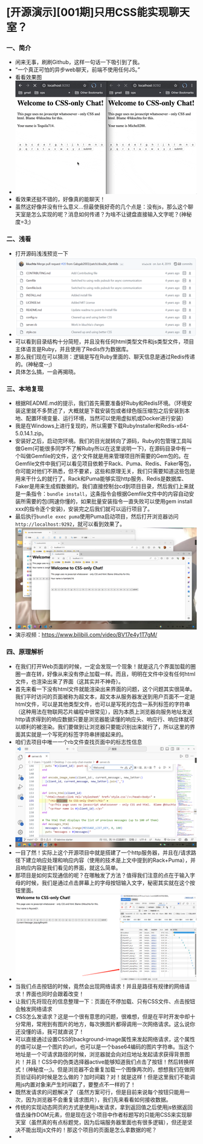 # [开源演示][001期]只用CSS能实现聊天室？
### 一、简介
- 闲来无事，刷刷Github，这样一句话一下吸引到了我。
- “一个真正可怕的异步web聊天，前端不使用任何JS。”  
- 看看效果图
- ![动图](./1.gif)
- 看效果还挺不错的，好像真的能聊天！
- 虽然这好像并没有什么意义...但最使我好奇的几个点是：没有js，那么这个聊天室是怎么实现的呢？消息如何传递？为啥不让键盘直接输入文字呢？(神秘度=3;)
  
### 二、浅看
- 打开源码浅浅预览一下
- ![Alt text](2.png)
- 可以看到目录结构十分简短，并且没有任何html类型文件和js类型文件，项目主体语言是Ruby，并且使用了Redis作为数据库。
- 那么我们现在可以猜测：逻辑是写在Ruby里面的、聊天信息是通过Redis传递的。(神秘度--;)
- 具体怎么搞，一会再揭晓。

### 三、本地复现
- 根据README.md的提示，我们首先需要准备好Ruby和Redis环境。（环境安装这里就不多赘述了，大概就是下载安装包或者绿色版压缩包之后安装到本地、配置环境变量、运行环境，当然可以使用虚拟机或Docker进行安装）
- 我是在Windows上进行复现的，所以需要下载RubyInstaller和Redis-x64-5.0.14.1.zip。
- 安装好之后，启动完环境。我们的目光就转向了源码，Ruby的包管理工具叫做Gem(可能很多同学不了解Ruby所以在这里说明一下)，在源码目录中有一个叫做Gemfile的文件，这个文件就是用来管理项目所需要的Gem包的。在Gemfile文件中我们可以看见项目依赖于Rack、Puma、Redis、Faker等包，你可能对他们不熟悉，但不要紧，这些和原理无关，我们只需要知道这些包是用来干什么的就行了。Rack和Puma能够实现http服务、Redis是数据库、Faker是用来生成假数据的。我们直接控制台cd到项目目录，然后我们上来就是一条指令：`bundle install`，这条指令会根据Gemfile文件中的内容自动安装所需要的包(网速你懂的，如果批量安装指令一直失败可以使用gem install xxx的指令逐个安装)，安装完之后我们就可以运行项目了。
- 最后执行`bundle exec puma`使用Puma启动项目，然后打开浏览器访问`http://localhost:9292`，就可以看到效果了。
- ![Alt text](3.png)
- 演示视频：https://www.bilibili.com/video/BV17e4y1T7gM/

### 四、原理解析
- 在我们打开Web页面的时候，一定会发现一个现象！就是这几个界面加载的圈圈一直在转，好像从来没有停止加载一样。而且，明明在文件中没有任何html文件，也渲染出来了界面（这其实并不神奇）。
- 首先来看一下没有html文件就能渲染出来界面的问题，这个问题其实很简单。我们平时访问的页面被称为超文本，超文本从服务器发送到用户页面不一定是html文件，可以是其他类型文件，也可以是写死的包含一系列标签的字符串（这种用法在物联网芯片编程中很常见），因为本质上浏览器向服务地址发送http请求得到的响应数据只要是浏览器能读懂的响应头、响应行、响应体就可以顺利的被渲染。我们要做到让浏览器只要能识别出来就行了，所以这里的界面其实就是一个写死的标签字符串拼接起来的。
- 咱们去项目中唯一一个rb文件查找页面中的标志性信息
- ![Alt text](4.png)
- 一目了然！实际上这个开源项目中就是搭建了一个http服务器，并且在/请求路径下建立响应处理和响应内容（使用的技术是上文中提到的Rack+Puma），并且响应内容是我们看见的界面，就这么简单。
- 那项目是如何实现通信的呢？在哪触发了方法？值得我们注意的点在于输入字母的时候，我们是通过点击屏幕上的字母按钮输入文字，秘密其实就在这个按钮里面。
- ![Alt text](5.png)
- 当我们点击按钮的时候，竟然会出现网络请求！并且是路径有规律的网络请求！界面也同时会跟着改变！
- 让我们先将现在的信息整理一下：页面在不停加载、只有CSS文件、点击按钮会触发网络请求
- CSS怎么发请求？这是一个很有意思的问题，很难想，但是在平时开发中却十分常用，常用到有图片的地方，每次换图片都得调用一次网络请求。这么说你还没懂的话，我可就直说了！
- 可以直接通过设置CSS的background-image属性来发起网络请求，这个属性的值可以是一个图片的url，也可以是一个base64编码的图片字符串。当这个地址是一个可请求路径的时候，浏览器就会向对应地址发起请求获得背景图片！并且！CSS中的伪类选择器active能够知道我们点击了按钮！然后转换样式！(神秘度--;)。但是浏览器不会重复加载一个图像两次的，想想我们在做网页验证码的时候是怎么做的？加时间戳？对！就是这样！但是这里我们不能调用js内置对象来产生时间戳了，要整点不一样的了！
- 既然发请求的问题解决了（虽然方案可行，但是目前来说每个按钮只能用一次，因为浏览器不会重复请求图片），我们先来看看如何接收数据。
- 传统的实现动态网页的方式是使用js发请求，拿到返回值之后使用js依据返回值去操作DOM元素，但是现在这个项目中作者标题写的只能用CSS来实现聊天室（虽然真的有点标题党，因为后端服务器里面也有很多逻辑），但还是坚决不能出现js文件的！那这个项目的页面是怎么拿数据的呢？
- 
